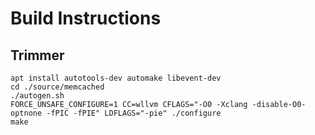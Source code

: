 # Build Instructions

## Trimmer

```
apt install autotools-dev automake libevent-dev
cd ./source/memcached
./autogen.sh
FORCE_UNSAFE_CONFIGURE=1 CC=wllvm CFLAGS="-O0 -Xclang -disable-O0-optnone -fPIC -fPIE" LDFLAGS="-pie" ./configure
make
```
